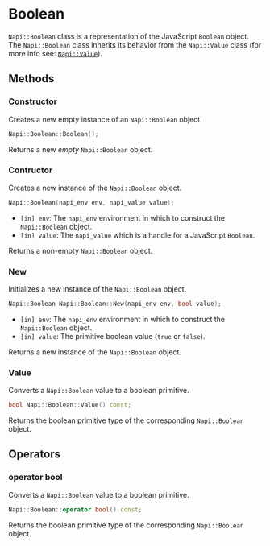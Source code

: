 # Boolean

`Napi::Boolean` class is a representation of the JavaScript `Boolean` object. The
`Napi::Boolean` class inherits its behavior from the `Napi::Value` class
(for more info see: [`Napi::Value`](doc/value.md)).

## Methods

### Constructor

Creates a new empty instance of an `Napi::Boolean` object.

```cpp
Napi::Boolean::Boolean();
```

Returns a new _empty_  `Napi::Boolean` object.

### Contructor

Creates a new instance of the `Napi::Boolean` object.

```cpp
Napi::Boolean(napi_env env, napi_value value);
```

- `[in] env`: The `napi_env` environment in which to construct the `Napi::Boolean` object.
- `[in] value`: The `napi_value` which is a handle for a JavaScript `Boolean`.

Returns a non-empty `Napi::Boolean` object.

### New

Initializes a new instance of the `Napi::Boolean` object.

```cpp
Napi::Boolean Napi::Boolean::New(napi_env env, bool value);
```
- `[in] env`: The `napi_env` environment in which to construct the `Napi::Boolean` object.
- `[in] value`: The primitive boolean value (`true` or `false`).

Returns a new instance of the `Napi::Boolean` object.

### Value

Converts a `Napi::Boolean` value to a boolean primitive.

```cpp
bool Napi::Boolean::Value() const;
```

Returns the boolean primitive type of the corresponding `Napi::Boolean` object.

## Operators

### operator bool

Converts a `Napi::Boolean` value to a boolean primitive.

```cpp
Napi::Boolean::operator bool() const;
```

Returns the boolean primitive type of the corresponding `Napi::Boolean` object.
